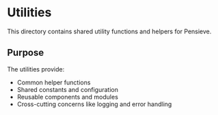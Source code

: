 # Utilities

This directory contains shared utility functions and helpers for Pensieve.

## Purpose

The utilities provide:

- Common helper functions
- Shared constants and configuration
- Reusable components and modules
- Cross-cutting concerns like logging and error handling